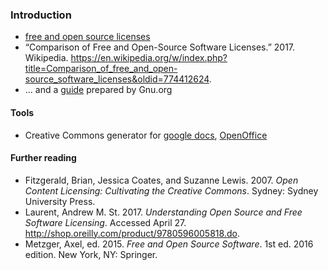 ### Introduction
* [free and open source licenses](https://choosealicense.com/licenses/)
* “Comparison of Free and Open-Source Software Licenses.” 2017. Wikipedia. https://en.wikipedia.org/w/index.php?title=Comparison_of_free_and_open-source_software_licenses&oldid=774412624.
* ... and a [guide](https://www.gnu.org/licenses/license-list.en.html) prepared by Gnu.org

#### Tools
* Creative Commons generator for [google docs](https://chrome.google.com/webstore/detail/creative-commons-license/kmahgbmiahpfjiceilbeelhemlcbkcnb?hl=en), [OpenOffice](http://extensions.openoffice.org/en/project/creative-commons-licensing)

#### Further reading
* Fitzgerald, Brian, Jessica Coates, and Suzanne Lewis. 2007. *Open Content Licensing: Cultivating the Creative Commons*. Sydney: Sydney University Press.
* Laurent, Andrew M. St. 2017. *Understanding Open Source and Free Software Licensing*. Accessed April 27. http://shop.oreilly.com/product/9780596005818.do.
* Metzger, Axel, ed. 2015. *Free and Open Source Software*. 1st ed. 2016 edition. New York, NY: Springer.
